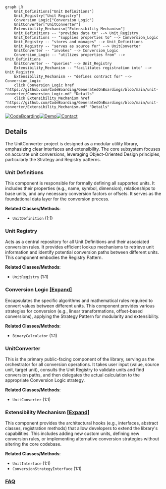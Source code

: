 ```mermaid
graph LR
    Unit_Definitions["Unit Definitions"]
    Unit_Registry["Unit Registry"]
    Conversion_Logic["Conversion Logic"]
    UnitConverter["UnitConverter"]
    Extensibility_Mechanism["Extensibility Mechanism"]
    Unit_Definitions -- "provides data to" --> Unit_Registry
    Unit_Definitions -- "supplies properties to" --> Conversion_Logic
    Unit_Registry -- "stores and manages" --> Unit_Definitions
    Unit_Registry -- "serves as source for" --> UnitConverter
    UnitConverter -- "invokes" --> Conversion_Logic
    Conversion_Logic -- "utilizes properties from" --> Unit_Definitions
    UnitConverter -- "queries" --> Unit_Registry
    Extensibility_Mechanism -- "facilitates registration into" --> Unit_Registry
    Extensibility_Mechanism -- "defines contract for" --> Conversion_Logic
    click Conversion_Logic href "https://github.com/CodeBoarding/GeneratedOnBoardings/blob/main/unit-converter/Conversion_Logic.md" "Details"
    click Extensibility_Mechanism href "https://github.com/CodeBoarding/GeneratedOnBoardings/blob/main/unit-converter/Extensibility_Mechanism.md" "Details"
```

[![CodeBoarding](https://img.shields.io/badge/Generated%20by-CodeBoarding-9cf?style=flat-square)](https://github.com/CodeBoarding/GeneratedOnBoardings)[![Demo](https://img.shields.io/badge/Try%20our-Demo-blue?style=flat-square)](https://www.codeboarding.org/demo)[![Contact](https://img.shields.io/badge/Contact%20us%20-%20contact@codeboarding.org-lightgrey?style=flat-square)](mailto:contact@codeboarding.org)

## Details

The UnitConverter project is designed as a modular utility library, emphasizing clear interfaces and extensibility. The core subsystem focuses on accurate unit conversions, leveraging Object-Oriented Design principles, particularly the Strategy and Registry patterns.

### Unit Definitions
This component is responsible for formally defining all supported units. It includes their properties (e.g., name, symbol, dimension), relationships to base units, and any necessary conversion factors or offsets. It serves as the foundational data layer for the conversion process.


**Related Classes/Methods**:

- `UnitDefinition` (1:1)


### Unit Registry
Acts as a central repository for all Unit Definitions and their associated conversion rules. It provides efficient lookup mechanisms to retrieve unit information and identify potential conversion paths between different units. This component embodies the Registry Pattern.


**Related Classes/Methods**:

- `UnitRegistry` (1:1)


### Conversion Logic [[Expand]](./Conversion_Logic.md)
Encapsulates the specific algorithms and mathematical rules required to convert values between different units. This component provides various strategies for conversion (e.g., linear transformations, offset-based conversions), applying the Strategy Pattern for modularity and extensibility.


**Related Classes/Methods**:

- `BinaryCalculator` (1:1)


### UnitConverter
This is the primary public-facing component of the library, serving as the orchestrator for all conversion operations. It takes user input (value, source unit, target unit), consults the Unit Registry to validate units and find conversion paths, and then delegates the actual calculation to the appropriate Conversion Logic strategy.


**Related Classes/Methods**:

- `UnitConverter` (1:1)


### Extensibility Mechanism [[Expand]](./Extensibility_Mechanism.md)
This component provides the architectural hooks (e.g., interfaces, abstract classes, registration methods) that allow developers to extend the library's capabilities. This includes adding new custom units, defining new conversion rules, or implementing alternative conversion strategies without altering the core codebase.


**Related Classes/Methods**:

- `UnitInterface` (1:1)
- `ConversionStrategyInterface` (1:1)




### [FAQ](https://github.com/CodeBoarding/GeneratedOnBoardings/tree/main?tab=readme-ov-file#faq)